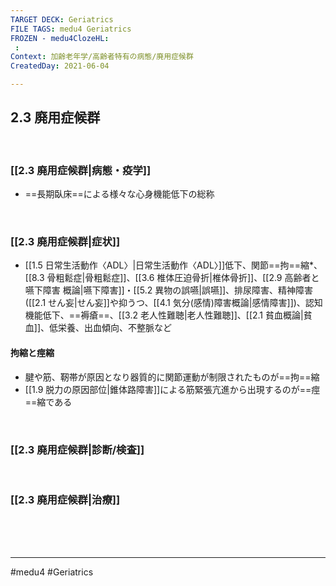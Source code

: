 ```yaml
---
TARGET DECK: Geriatrics
FILE TAGS: medu4 Geriatrics
FROZEN - medu4ClozeHL:
 : 
Context: 加齢老年学/高齢者特有の病態/廃用症候群
CreatedDay: 2021-06-04

---
```


## 2.3 廃用症候群

<br>

### [[2.3 廃用症候群|病態・疫学]]
* ==長期臥床==による様々な心身機能低下の総称
<!--ID: 1623210715090-->


<br>

### [[2.3 廃用症候群|症状]]
* [[1.5 日常生活動作〈ADL〉|日常生活動作〈ADL〉]]低下、関節==拘==縮\*、[[8.3 骨粗鬆症|骨粗鬆症]]、[[3.6 椎体圧迫骨折|椎体骨折]]、[[2.9 高齢者と嚥下障害 概論|嚥下障害]]・[[5.2 異物の誤嚥|誤嚥]]、排尿障害、精神障害([[2.1 せん妄|せん妄]]や抑うつ、[[4.1 気分(感情)障害概論|感情障害]])、認知機能低下、==褥瘡==、[[3.2 老人性難聴|老人性難聴]]、[[2.1 貧血概論|貧血]]、低栄養、出血傾向、不整脈など
#### 拘縮と痙縮
* 腱や筋、靭帯が原因となり器質的に関節運動が制限されたものが==拘==縮
*  [[1.9 脱力の原因部位|錐体路障害]]による筋緊張亢進から出現するのが==痙==縮である
<!--ID: 1623210715095-->




<br>

### [[2.3 廃用症候群|診断/検査]]


<br>

### [[2.3 廃用症候群|治療]]


<br><br><br>

---
#medu4 #Geriatrics
